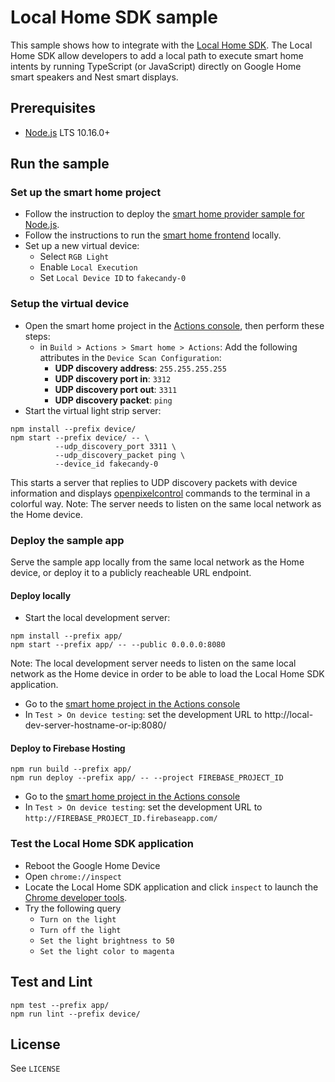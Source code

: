 # Local Home SDK sample

This sample shows how to integrate with the [Local Home SDK](https://developers.google.com/actions/smarthome/concepts/local). The Local Home SDK allow developers to add a local path to execute smart home intents by running TypeScript (or JavaScript) directly on Google Home smart speakers and Nest smart displays.

## Prerequisites

- [Node.js](https://nodejs.org/) LTS 10.16.0+

## Run the sample

### Set up the smart home project

- Follow the instruction to deploy the [smart home provider sample for Node.js](https://github.com/actions-on-google/smart-home-nodejs).
- Follow the instructions to run the [smart home frontend](https://github.com/actions-on-google/smart-home-nodejs#setup-sample-service) locally.
- Set up a new virtual device:
  - Select `RGB Light`
  - Enable `Local Execution`
  - Set `Local Device ID` to `fakecandy-0`

### Setup the virtual device

- Open the smart home project in the [Actions console](https://console.actions.google.com/), then perform these steps:
   - in `Build > Actions > Smart home > Actions`: Add the following attributes in the `Device Scan Configuration`:
     - **UDP discovery address**: `255.255.255.255`
     - **UDP discovery port in**: `3312`
     - **UDP discovery port out**: `3311`
     - **UDP discovery packet**: `ping`
- Start the virtual light strip server:
```
npm install --prefix device/
npm start --prefix device/ -- \
          --udp_discovery_port 3311 \
          --udp_discovery_packet ping \
          --device_id fakecandy-0
```
This starts a server that replies to UDP discovery packets with device information and displays [openpixelcontrol](http://openpixelcontrol.org/) commands to the terminal in a colorful way.
Note: The server needs to listen on the same local network as the Home device.

### Deploy the sample app

Serve the sample app locally from the same local network as the Home device,
or deploy it to a publicly reacheable URL endpoint.

#### Deploy locally

- Start the local development server:
```
npm install --prefix app/
npm start --prefix app/ -- --public 0.0.0.0:8080
```
Note: The local development server needs to listen on the same local network as the Home device in order to be able to load the Local Home SDK application.
- Go to the [smart home project in the Actions console](https://console.actions.google.com/)
- In `Test > On device testing`: set the development URL to http://local-dev-server-hostname-or-ip:8080/

#### Deploy to Firebase Hosting
```
npm run build --prefix app/
npm run deploy --prefix app/ -- --project FIREBASE_PROJECT_ID
```
- Go to the [smart home project in the Actions console](https://console.actions.google.com/)
- In `Test > On device testing`: set the development URL to `http://FIREBASE_PROJECT_ID.firebaseapp.com/`

### Test the Local Home SDK application

- Reboot the Google Home Device
- Open `chrome://inspect`
- Locate the Local Home SDK application and click `inspect` to launch the [Chrome developer tools](https://developers.google.com/web/tools/chrome-devtools/).
- Try the following query
  - `Turn on the light`
  - `Turn off the light`
  - `Set the light brightness to 50`
  - `Set the light color to magenta`

## Test and Lint
```
npm test --prefix app/
npm run lint --prefix device/
```

## License
See `LICENSE`
